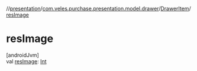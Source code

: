 //[presentation](../../../index.md)/[com.veles.purchase.presentation.model.drawer](../index.md)/[DrawerItem](index.md)/[resImage](res-image.md)

# resImage

[androidJvm]\
val [resImage](res-image.md): [Int](https://kotlinlang.org/api/latest/jvm/stdlib/kotlin/-int/index.html)

